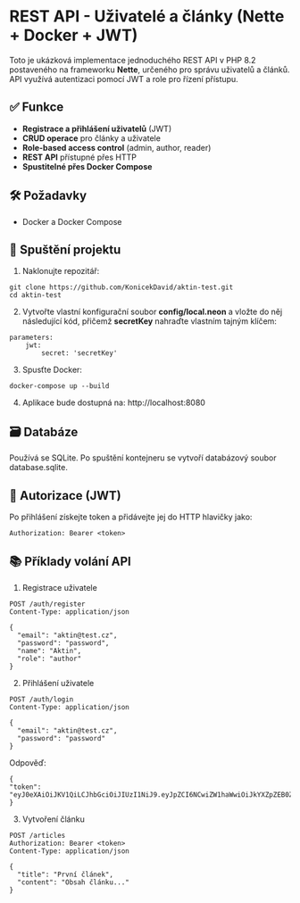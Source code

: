 # REST API - Uživatelé a články (Nette + Docker + JWT)

Toto je ukázková implementace jednoduchého REST API v PHP 8.2 postaveného na frameworku **Nette**, určeného pro správu uživatelů a článků. API využívá autentizaci pomocí JWT a role pro řízení přístupu.

## ✅ Funkce

- **Registrace a přihlášení uživatelů** (JWT)
- **CRUD operace** pro články a uživatele
- **Role-based access control** (admin, author, reader)
- **REST API** přístupné přes HTTP
- **Spustitelné přes Docker Compose**

[//]: # (- **Testy** pomocí Nette Tester)

## 🛠 Požadavky

- Docker a Docker Compose

## 🚀 Spuštění projektu

1. Naklonujte repozitář:

```
git clone https://github.com/KonicekDavid/aktin-test.git
cd aktin-test
```
2. Vytvořte vlastní konfigurační soubor **config/local.neon** a vložte do něj následující kód, přičemž **secretKey** nahraďte vlastním tajným klíčem:

```
parameters:
    jwt:
        secret: 'secretKey'
```

3. Spusťte Docker:
```
docker-compose up --build
```
4. Aplikace bude dostupná na: http://localhost:8080

## 🗃 Databáze
Používá se SQLite. Po spuštění kontejneru se vytvoří databázový soubor database.sqlite.

## 🔑 Autorizace (JWT)
Po přihlášení získejte token a přidávejte jej do HTTP hlavičky jako:
```
Authorization: Bearer <token>
```

## 📚 Příklady volání API
1. Registrace uživatele
```
POST /auth/register
Content-Type: application/json

{
  "email": "aktin@test.cz",
  "password": "password",
  "name": "Aktin",
  "role": "author"
}
```
2. Přihlášení uživatele
```
POST /auth/login
Content-Type: application/json

{
  "email": "aktin@test.cz",
  "password": "password"
}
```
Odpověď:
```
{
"token": "eyJ0eXAiOiJKV1QiLCJhbGciOiJIUzI1NiJ9.eyJpZCI6NCwiZW1haWwiOiJkYXZpZEB0ZXN0aWlpaWsuY3oiLCJyb2xlIjoicmVhZGVyIiwiZXhwIjoxNzQ1NTI2Nzg2fQ.jAfxzcynsFi4k3GH6Bg6tGk_uzxEppVv6eMqSSJjucg"
}
```
3. Vytvoření článku
```
POST /articles
Authorization: Bearer <token>
Content-Type: application/json

{
  "title": "První článek",
  "content": "Obsah článku..."
}
```